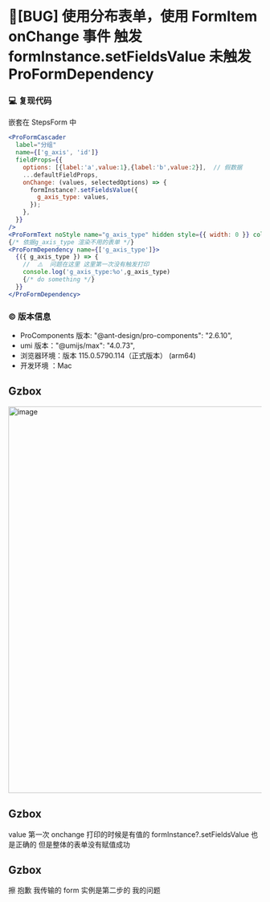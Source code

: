 # 🐛[BUG] 使用分布表单，使用 FormItem onChange 事件 触发 formInstance.setFieldsValue 未触发 ProFormDependency

### 💻 复现代码

嵌套在 StepsForm 中

```jsx
<ProFormCascader
  label="分组"
  name={['g_axis', 'id']}
  fieldProps={{
    options: [{label:'a',value:1},{label:'b',value:2}],  // 假数据
    ...defaultFieldProps,
    onChange: (values, selectedOptions) => {
      formInstance?.setFieldsValue({
        g_axis_type: values,
      });
    },
  }}
/>
<ProFormText noStyle name="g_axis_type" hidden style={{ width: 0 }} colProps={{ xs: 0 }} />
{/* 依据g_axis_type 渲染不用的表单 */}
<ProFormDependency name={['g_axis_type']}>
  {({ g_axis_type }) => {
    //  ⚠️  问题在这里 这里第一次没有触发打印
    console.log('g_axis_type:%o',g_axis_type)
    {/* do something */}
  }}
</ProFormDependency>
```

### © 版本信息

- ProComponents 版本: "@ant-design/pro-components": "2.6.10",
- umi 版本："@umijs/max": "4.0.73",
- 浏览器环境：版本 115.0.5790.114（正式版本） (arm64)
- 开发环境 ：Mac

## Gzbox

<img width="770" alt="image" src="https://github.com/ant-design/pro-components/assets/21010051/b0c31481-caec-4760-985a-469d1062030f">

## Gzbox

value 第一次 onchange 打印的时候是有值的 formInstance?.setFieldsValue 也是正确的 但是整体的表单没有赋值成功

## Gzbox

擦 抱歉 我传输的 form 实例是第二步的 我的问题

